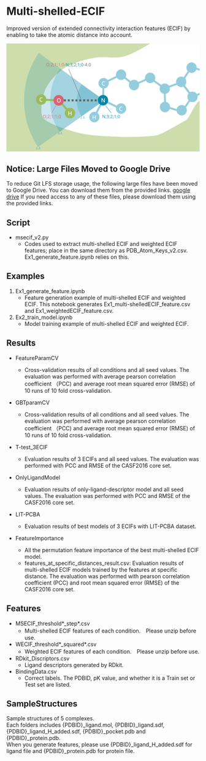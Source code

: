 # Multi-shelled-ECIF
Improved version of extended connectivity interaction features (ECIF) by enabling to take the atomic distance into account.

<img src="./graphical_abstract.png" alt="">


## Notice: Large Files Moved to Google Drive

To reduce Git LFS storage usage, the following large files have been moved to Google Drive. You can download them from the provided links.
[google drive](https://drive.google.com/drive/folders/1gl4odYXetNyOEAHfE03G93Vs33Mkym1N?usp=share_link)
If you need access to any of these files, please download them using the provided links.




## Script
* msecif_v2.py
   * Codes used to extract multi-shelled ECIF and weighted ECIF features; place in the same directory as PDB_Atom_Keys_v2.csv. 
Ex1_generate_feature.ipynb relies on this.

## Examples
1. Ex1_generate_feature.ipynb
   * Feature generation example of multi-shelled ECIF and weighted ECIF. This notebook generates Ex1_multi-shelledECIF_feature.csv and Ex1_weightedECIF_feature.csv.
3. Ex2_train_model.ipynb
   * Model training example of multi-shelled ECIF and weighted ECIF.

## Results
* FeatureParamCV
   * Cross-validation results of all conditions and all seed values. The evaluation was performed with average pearson correlation coefficient （PCC) and average root mean squared error (RMSE) of 10 runs of 10 fold cross-validation.
* GBTparamCV
   * Cross-validation results of all conditions and all seed values. The evaluation was performed with average pearson correlation coefficient （PCC) and average root mean squared error (RMSE) of 10 runs of 10 fold cross-validation.

* T-test_3ECIF
   * Evaluation results of 3 ECIFs and all seed values. The evaluation was performed with PCC and RMSE of the CASF2016 core set.

* OnlyLigandModel
   * Evaluation results of only-ligand-descriptor model and all seed values. The evaluation was performed with PCC and RMSE of the CASF2016 core set.

* LIT-PCBA
  * Evaluation results of best models of 3 ECIFs with LIT-PCBA dataset.

* FeatureImportance
   * All the permutation feature importance of the best multi-shelled ECIF model.
   * features_at_specific_distances_result.csv: Evaluation results of multi-shelled ECIF models trained by the features at specific distance. The evaluation was performed with pearson correlation coefficient (PCC) and root mean squared error (RMSE) of the CASF2016 core set.
   
## Features
* MSECIF_threshold*_step*.csv
   * Multi-shelled ECIF features of each condition.　Please unzip before use.
* WECIF_threshold*_squared*.csv
   * Weighted ECIF features of each condition.　Please unzip before use.
* RDkit_Discriptors.csv
   * Ligand descriptors generated by RDkit.
* BindingData.csv
   * Correct labels. The PDBID, pK value, and whether it is a Train set or Test set are listed.


## SampleStructures
Sample structures of 5 complexes.  
Each folders includes {PDBID}_ligand.mol, {PDBID}_ligand.sdf, {PDBID}_ligand_H_added.sdf, {PDBID}_pocket.pdb and {PDBID}_protein.pdb.   
When you generate features, please use {PDBID}_ligand_H_added.sdf for ligand file and {PDBID}_protein.pdb for protein file.







